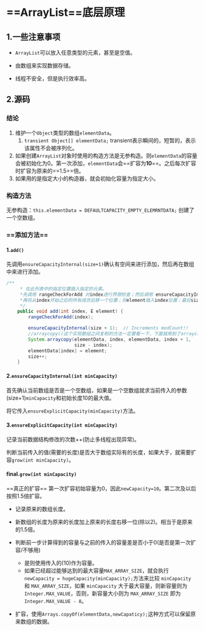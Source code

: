 # ==ArrayList==底层原理

## 1.一些注意事项

* `ArrayList`可以放入任意类型的元素，甚至是空值。

* 由数组来实现数据存储。
* 线程不安全，但是执行效率高。



## 2.源码

### 结论

1. 维护一个`Object`类型的数组`elementData`。
   1. `transient Object[] elementData;` transient表示瞬间的，短暂的，表示该属性不会被序列化。
2. 如果创建`ArrayList`对象时使用的构造方法是无参构造。则`elementData`的容量会被初始化为0。第一次添加，`elementData`会==扩容为**10**==。之后每次扩容时扩容为原来的==1.5==倍。
3. 如果用的是指定大小的构造器，就会初始化容量为指定大小。



### 构造方法

无参构造：`this.elementData = DEFAULTCAPACITY_EMPTY_ELEMRNTDATA;` 创建了一个空数组。



### ==添加方法==

#### 1.`add()`

先调用`ensureCapacityInternal(size+1)`确认有空间来进行添加，然后再在数组中来进行添加。

```java
/**
     * 在此列表中的指定位置插入指定的元素。
     *先调用 rangeCheckForAdd 对index进行界限检查；然后调用 ensureCapacityInternal 方法保证capacity足够大；
     *再将从index开始之后的所有成员后移一个位置；将element插入index位置；最后size加1。
     */
    public void add(int index, E element) {
        rangeCheckForAdd(index);

        ensureCapacityInternal(size + 1);  // Increments modCount!!
        //arraycopy()这个实现数组之间复制的方法一定要看一下，下面就用到了arraycopy()方法实现数组自己复制自己
        System.arraycopy(elementData, index, elementData, index + 1,
                         size - index);
        elementData[index] = element;
        size++;
    }
```



#### 2.`ensureCapacityInternal(int minCapacity)`

首先确认当前数组是否是一个空数组，如果是一个空数组就求当前传入的参数(size+1)`minCapacity`和初始长度10的最大值。

将它传入`ensureExplicitCapacity(minCapacity)`方法。

#### 3.`ensureExplicitCapacity(int minCapacity)`

记录当前数据结构修改的次数++(防止多线程出现异常)。

判断当前传入的值(需要的长度)是否大于数组实际有的长度，如果大于，就需要扩容`grow(int minCapacity)`。

#### final.`grow(int minCapacity)`

==真正的扩容== 第一次扩容初始容量为0，因此`newCapacity=10`。第二次及以后按照1.5倍扩容。

* 记录原来的数组长度。

* 新数组的长度为原来的长度加上原来的长度右移一位(除以2)。相当于是原来的1.5倍。
* 判断前一步计算得到的容量与之前的传入的容量差是否小于0(是否是第一次扩容/不够用)
  * 是则使用传入的(10)作为容量。
  * 如果已经超过能够达到的最大容量`MAX_ARRAY_SIZE`，就会执行`newCapacity = hugeCapacity(minCapacity);`方法来比较 `minCapacity` 和 `MAX_ARRAY_SIZE`，如果 `minCapacity` 大于最大容量，则新容量则为`Integer.MAX_VALUE`，否则，新容量大小则为 `MAX_ARRAY_SIZE` 即为 `Integer.MAX_VALUE - 8`。
* 扩容，使用`Arrays.copyOf(elementData,newCapaticy);`这种方式可以保留原来数组的数据。









